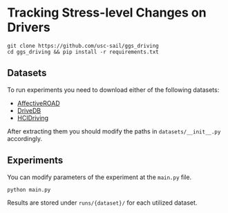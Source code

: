 # Tracking Stress-level Changes on Drivers

```
git clone https://github.com/usc-sail/ggs_driving
cd ggs_driving && pip install -r requirements.txt
```

## Datasets

To run experiments you need to download either of the following datasets:

* [AffectiveROAD](https://www.media.mit.edu/tools/affectiveroad/)
* [DriveDB](https://physionet.org/content/drivedb/1.0.0/)
* [HCIDriving](https://www.hcilab.org/research/hcilab-driving-dataset/)

After extracting them you should modify the paths in `datasets/__init__.py` accordingly.

## Experiments

You can modify parameters of the experiment at the `main.py` file.
```
python main.py
```

Results are stored under `runs/{dataset}/` for each utilized dataset.